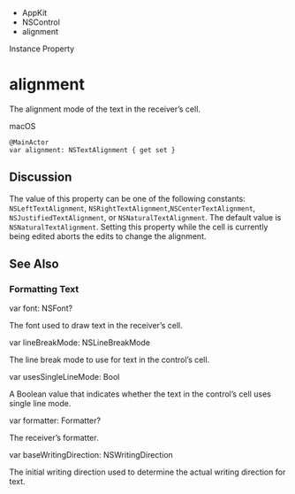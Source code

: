

- AppKit
- NSControl
-  alignment 

Instance Property

# alignment

The alignment mode of the text in the receiver’s cell.

macOS

``` source
@MainActor
var alignment: NSTextAlignment { get set }
```

## Discussion

The value of this property can be one of the following constants: `NSLeftTextAlignment`, `NSRightTextAlignment`,`NSCenterTextAlignment`, `NSJustifiedTextAlignment`, or `NSNaturalTextAlignment`. The default value is `NSNaturalTextAlignment`. Setting this property while the cell is currently being edited aborts the edits to change the alignment.

## See Also

### Formatting Text

var font: NSFont?

The font used to draw text in the receiver’s cell.

var lineBreakMode: NSLineBreakMode

The line break mode to use for text in the control’s cell.

var usesSingleLineMode: Bool

A Boolean value that indicates whether the text in the control’s cell uses single line mode.

var formatter: Formatter?

The receiver’s formatter.

var baseWritingDirection: NSWritingDirection

The initial writing direction used to determine the actual writing direction for text.

